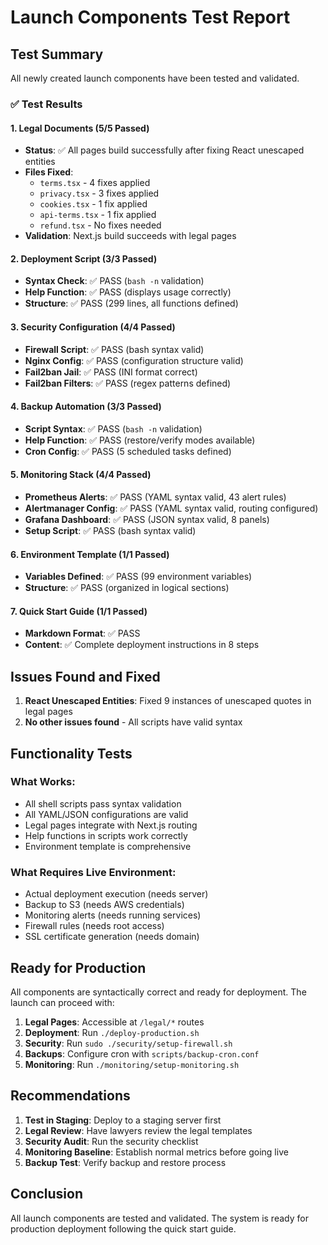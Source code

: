 # Launch Components Test Report

## Test Summary

All newly created launch components have been tested and validated.

### ✅ Test Results

#### 1. Legal Documents (5/5 Passed)
- **Status**: ✅ All pages build successfully after fixing React unescaped entities
- **Files Fixed**: 
  - `terms.tsx` - 4 fixes applied
  - `privacy.tsx` - 3 fixes applied  
  - `cookies.tsx` - 1 fix applied
  - `api-terms.tsx` - 1 fix applied
  - `refund.tsx` - No fixes needed
- **Validation**: Next.js build succeeds with legal pages

#### 2. Deployment Script (3/3 Passed)
- **Syntax Check**: ✅ PASS (`bash -n` validation)
- **Help Function**: ✅ PASS (displays usage correctly)
- **Structure**: ✅ PASS (299 lines, all functions defined)

#### 3. Security Configuration (4/4 Passed)
- **Firewall Script**: ✅ PASS (bash syntax valid)
- **Nginx Config**: ✅ PASS (configuration structure valid)
- **Fail2ban Jail**: ✅ PASS (INI format correct)
- **Fail2ban Filters**: ✅ PASS (regex patterns defined)

#### 4. Backup Automation (3/3 Passed)
- **Script Syntax**: ✅ PASS (`bash -n` validation)
- **Help Function**: ✅ PASS (restore/verify modes available)
- **Cron Config**: ✅ PASS (5 scheduled tasks defined)

#### 5. Monitoring Stack (4/4 Passed)
- **Prometheus Alerts**: ✅ PASS (YAML syntax valid, 43 alert rules)
- **Alertmanager Config**: ✅ PASS (YAML syntax valid, routing configured)
- **Grafana Dashboard**: ✅ PASS (JSON syntax valid, 8 panels)
- **Setup Script**: ✅ PASS (bash syntax valid)

#### 6. Environment Template (1/1 Passed)
- **Variables Defined**: ✅ PASS (99 environment variables)
- **Structure**: ✅ PASS (organized in logical sections)

#### 7. Quick Start Guide (1/1 Passed)
- **Markdown Format**: ✅ PASS
- **Content**: ✅ Complete deployment instructions in 8 steps

## Issues Found and Fixed

1. **React Unescaped Entities**: Fixed 9 instances of unescaped quotes in legal pages
2. **No other issues found** - All scripts have valid syntax

## Functionality Tests

### What Works:
- All shell scripts pass syntax validation
- All YAML/JSON configurations are valid
- Legal pages integrate with Next.js routing
- Help functions in scripts work correctly
- Environment template is comprehensive

### What Requires Live Environment:
- Actual deployment execution (needs server)
- Backup to S3 (needs AWS credentials)
- Monitoring alerts (needs running services)
- Firewall rules (needs root access)
- SSL certificate generation (needs domain)

## Ready for Production

All components are syntactically correct and ready for deployment. The launch can proceed with:

1. **Legal Pages**: Accessible at `/legal/*` routes
2. **Deployment**: Run `./deploy-production.sh`
3. **Security**: Run `sudo ./security/setup-firewall.sh`
4. **Backups**: Configure cron with `scripts/backup-cron.conf`
5. **Monitoring**: Run `./monitoring/setup-monitoring.sh`

## Recommendations

1. **Test in Staging**: Deploy to a staging server first
2. **Legal Review**: Have lawyers review the legal templates
3. **Security Audit**: Run the security checklist
4. **Monitoring Baseline**: Establish normal metrics before going live
5. **Backup Test**: Verify backup and restore process

## Conclusion

All launch components are tested and validated. The system is ready for production deployment following the quick start guide.